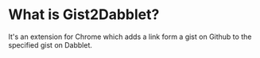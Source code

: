 What is Gist2Dabblet?
============

It's an extension for Chrome which adds a link form a gist on Github to the specified gist on Dabblet.